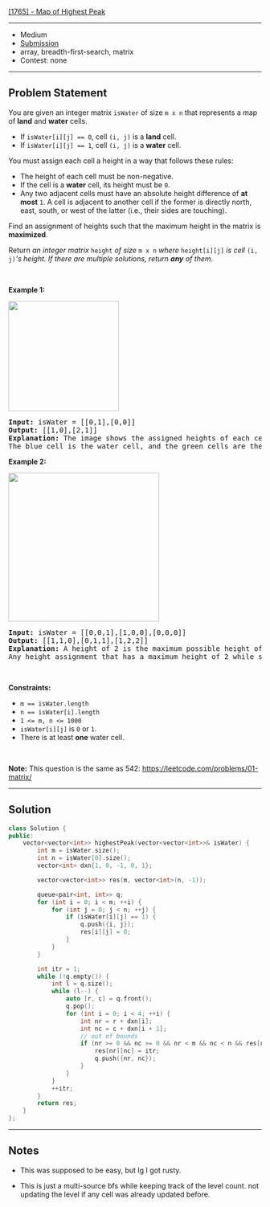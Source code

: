 [[1765] - Map of Highest Peak](https://leetcode.com/problems/map-of-highest-peak)

---

- Medium
- [Submission](https://leetcode.com/problems/map-of-highest-peak/submissions/1517067521/)
- array, breadth-first-search, matrix
- Contest: none

---

## Problem Statement

<p>You are given an integer matrix <code>isWater</code> of size <code>m x n</code> that represents a map of <strong>land</strong> and <strong>water</strong> cells.</p>

<ul>
	<li>If <code>isWater[i][j] == 0</code>, cell <code>(i, j)</code> is a <strong>land</strong> cell.</li>
	<li>If <code>isWater[i][j] == 1</code>, cell <code>(i, j)</code> is a <strong>water</strong> cell.</li>
</ul>

<p>You must assign each cell a height in a way that follows these rules:</p>

<ul>
	<li>The height of each cell must be non-negative.</li>
	<li>If the cell is a <strong>water</strong> cell, its height must be <code>0</code>.</li>
	<li>Any two adjacent cells must have an absolute height difference of <strong>at most</strong> <code>1</code>. A cell is adjacent to another cell if the former is directly north, east, south, or west of the latter (i.e., their sides are touching).</li>
</ul>

<p>Find an assignment of heights such that the maximum height in the matrix is <strong>maximized</strong>.</p>

<p>Return <em>an integer matrix </em><code>height</code><em> of size </em><code>m x n</code><em> where </em><code>height[i][j]</code><em> is cell </em><code>(i, j)</code><em>&#39;s height. If there are multiple solutions, return <strong>any</strong> of them</em>.</p>

<p>&nbsp;</p>
<p><strong class="example">Example 1:</strong></p>

<p><strong><img alt="" src="https://assets.leetcode.com/uploads/2021/01/10/screenshot-2021-01-11-at-82045-am.png" style="width: 220px; height: 219px;" /></strong></p>

<pre>
<strong>Input:</strong> isWater = [[0,1],[0,0]]
<strong>Output:</strong> [[1,0],[2,1]]
<strong>Explanation:</strong> The image shows the assigned heights of each cell.
The blue cell is the water cell, and the green cells are the land cells.
</pre>

<p><strong class="example">Example 2:</strong></p>

<p><strong><img alt="" src="https://assets.leetcode.com/uploads/2021/01/10/screenshot-2021-01-11-at-82050-am.png" style="width: 300px; height: 296px;" /></strong></p>

<pre>
<strong>Input:</strong> isWater = [[0,0,1],[1,0,0],[0,0,0]]
<strong>Output:</strong> [[1,1,0],[0,1,1],[1,2,2]]
<strong>Explanation:</strong> A height of 2 is the maximum possible height of any assignment.
Any height assignment that has a maximum height of 2 while still meeting the rules will also be accepted.
</pre>

<p>&nbsp;</p>
<p><strong>Constraints:</strong></p>

<ul>
	<li><code>m == isWater.length</code></li>
	<li><code>n == isWater[i].length</code></li>
	<li><code>1 &lt;= m, n &lt;= 1000</code></li>
	<li><code>isWater[i][j]</code> is <code>0</code> or <code>1</code>.</li>
	<li>There is at least <strong>one</strong> water cell.</li>
</ul>

<p>&nbsp;</p>
<p><strong>Note:</strong> This question is the same as 542: <a href="https://leetcode.com/problems/01-matrix/description/" target="_blank">https://leetcode.com/problems/01-matrix/</a></p>


---

## Solution

```cpp
class Solution {
public:
    vector<vector<int>> highestPeak(vector<vector<int>>& isWater) {
        int m = isWater.size();
        int n = isWater[0].size();
        vector<int> dxn{1, 0, -1, 0, 1};

        vector<vector<int>> res(m, vector<int>(n, -1));

        queue<pair<int, int>> q;
        for (int i = 0; i < m; ++i) {
            for (int j = 0; j < n; ++j) {
                if (isWater[i][j] == 1) {
                    q.push({i, j});
                    res[i][j] = 0;
                }
            }
        }

        int itr = 1;
        while (!q.empty()) {
            int l = q.size();
            while (l--) {
                auto [r, c] = q.front();
                q.pop();
                for (int i = 0; i < 4; ++i) {
                    int nr = r + dxn[i];
                    int nc = c + dxn[i + 1];
                    // out of bounds
                    if (nr >= 0 && nc >= 0 && nr < m && nc < n && res[nr][nc] == -1) {
                        res[nr][nc] = itr;
                        q.push({nr, nc});
                    }
                }
            }
            ++itr;
        }
        return res;
    }
};
```

---

## Notes

- This was supposed to be easy, but Ig I got rusty.

- This is just a multi-source bfs while keeping track of the level count. not updating the level if any cell was already updated before.
